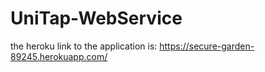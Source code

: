 # UniTap-WebService

the heroku link to the application is: https://secure-garden-89245.herokuapp.com/
